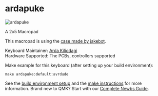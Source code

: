 # ardapuke

![ardapuke](https://i.imgur.com/8YxJRRE.png)

A 2x5 Macropad

This macropad is using the [case made by jakebot](https://www.thingiverse.com/thing:2509293).

Keyboard Maintainer: [Arda Kilicdagi](https://github.com/ardakilic)  
Hardware Supported: The PCBs, controllers supported  

Make example for this keyboard (after setting up your build environment):

    make ardapuke:default:avrdude

See the [build environment setup](https://docs.qmk.fm/#/getting_started_build_tools) and the [make instructions](https://docs.qmk.fm/#/getting_started_make_guide) for more information. Brand new to QMK? Start with our [Complete Newbs Guide](https://docs.qmk.fm/#/newbs).

